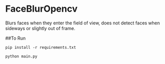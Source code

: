 # FaceBlurOpencv
Blurs faces when they enter the field of view, does not detect faces when sideways or slightly out of frame.

##To Run
```
pip install -r requirements.txt
```

```
python main.py
```
